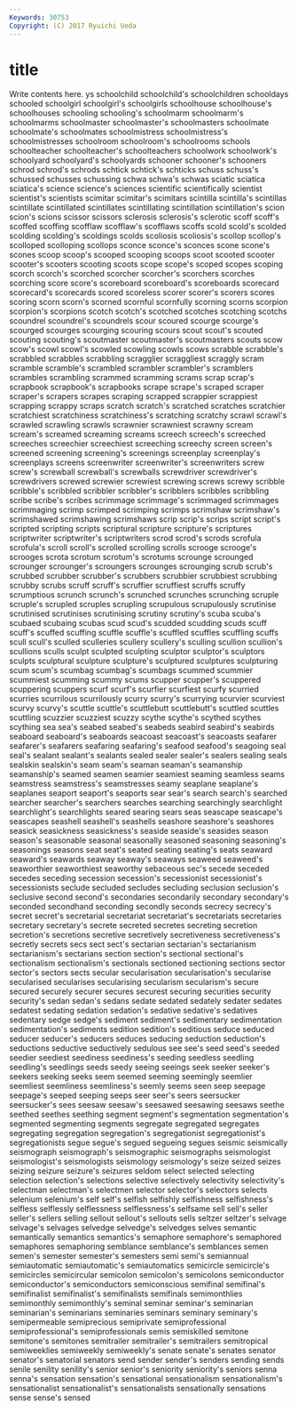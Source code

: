 ```yaml
---
Keywords: 30753 
Copyright: (C) 2017 Ryuichi Ueda
---
```


# title

Write contents here.
ys
schoolchild schoolchild's schoolchildren schooldays schooled schoolgirl schoolgirl's schoolgirls schoolhouse schoolhouse's
schoolhouses schooling schooling's schoolmarm schoolmarm's schoolmarms schoolmaster schoolmaster's schoolmasters schoolmate
schoolmate's schoolmates schoolmistress schoolmistress's schoolmistresses schoolroom schoolroom's schoolrooms schools schoolteacher
schoolteacher's schoolteachers schoolwork schoolwork's schoolyard schoolyard's schoolyards schooner schooner's schooners
schrod schrod's schrods schtick schtick's schticks schuss schuss's schussed schusses
schussing schwa schwa's schwas sciatic sciatica sciatica's science science's sciences
scientific scientifically scientist scientist's scientists scimitar scimitar's scimitars scintilla scintilla's
scintillas scintillate scintillated scintillates scintillating scintillation scintillation's scion scion's scions
scissor scissors sclerosis sclerosis's sclerotic scoff scoff's scoffed scoffing scofflaw
scofflaw's scofflaws scoffs scold scold's scolded scolding scolding's scoldings scolds
scoliosis scoliosis's scollop scollop's scolloped scolloping scollops sconce sconce's sconces
scone scone's scones scoop scoop's scooped scooping scoops scoot scooted
scooter scooter's scooters scooting scoots scope scope's scoped scopes scoping
scorch scorch's scorched scorcher scorcher's scorchers scorches scorching score score's
scoreboard scoreboard's scoreboards scorecard scorecard's scorecards scored scoreless scorer scorer's
scorers scores scoring scorn scorn's scorned scornful scornfully scorning scorns
scorpion scorpion's scorpions scotch scotch's scotched scotches scotching scotchs scoundrel
scoundrel's scoundrels scour scoured scourge scourge's scourged scourges scourging scouring
scours scout scout's scouted scouting scouting's scoutmaster scoutmaster's scoutmasters scouts
scow scow's scowl scowl's scowled scowling scowls scows scrabble scrabble's
scrabbled scrabbles scrabbling scragglier scraggliest scraggly scram scramble scramble's scrambled
scrambler scrambler's scramblers scrambles scrambling scrammed scramming scrams scrap scrap's
scrapbook scrapbook's scrapbooks scrape scrape's scraped scraper scraper's scrapers scrapes
scraping scrapped scrappier scrappiest scrapping scrappy scraps scratch scratch's scratched
scratches scratchier scratchiest scratchiness scratchiness's scratching scratchy scrawl scrawl's scrawled
scrawling scrawls scrawnier scrawniest scrawny scream scream's screamed screaming screams
screech screech's screeched screeches screechier screechiest screeching screechy screen screen's
screened screening screening's screenings screenplay screenplay's screenplays screens screenwriter screenwriter's
screenwriters screw screw's screwball screwball's screwballs screwdriver screwdriver's screwdrivers screwed
screwier screwiest screwing screws screwy scribble scribble's scribbled scribbler scribbler's
scribblers scribbles scribbling scribe scribe's scribes scrimmage scrimmage's scrimmaged scrimmages
scrimmaging scrimp scrimped scrimping scrimps scrimshaw scrimshaw's scrimshawed scrimshawing scrimshaws
scrip scrip's scrips script script's scripted scripting scripts scriptural scripture
scripture's scriptures scriptwriter scriptwriter's scriptwriters scrod scrod's scrods scrofula scrofula's
scroll scroll's scrolled scrolling scrolls scrooge scrooge's scrooges scrota scrotum
scrotum's scrotums scrounge scrounged scrounger scrounger's scroungers scrounges scrounging scrub
scrub's scrubbed scrubber scrubber's scrubbers scrubbier scrubbiest scrubbing scrubby scrubs
scruff scruff's scruffier scruffiest scruffs scruffy scrumptious scrunch scrunch's scrunched
scrunches scrunching scruple scruple's scrupled scruples scrupling scrupulous scrupulously scrutinise
scrutinised scrutinises scrutinising scrutiny scrutiny's scuba scuba's scubaed scubaing scubas
scud scud's scudded scudding scuds scuff scuff's scuffed scuffing scuffle
scuffle's scuffled scuffles scuffling scuffs scull scull's sculled sculleries scullery
scullery's sculling scullion scullion's scullions sculls sculpt sculpted sculpting sculptor
sculptor's sculptors sculpts sculptural sculpture sculpture's sculptured sculptures sculpturing scum
scum's scumbag scumbag's scumbags scummed scummier scummiest scumming scummy scums
scupper scupper's scuppered scuppering scuppers scurf scurf's scurfier scurfiest scurfy
scurried scurries scurrilous scurrilously scurry scurry's scurrying scurvier scurviest scurvy
scurvy's scuttle scuttle's scuttlebutt scuttlebutt's scuttled scuttles scuttling scuzzier scuzziest
scuzzy scythe scythe's scythed scythes scything sea sea's seabed seabed's
seabeds seabird seabird's seabirds seaboard seaboard's seaboards seacoast seacoast's seacoasts
seafarer seafarer's seafarers seafaring seafaring's seafood seafood's seagoing seal seal's
sealant sealant's sealants sealed sealer sealer's sealers sealing seals sealskin
sealskin's seam seam's seaman seaman's seamanship seamanship's seamed seamen seamier
seamiest seaming seamless seams seamstress seamstress's seamstresses seamy seaplane seaplane's
seaplanes seaport seaport's seaports sear sear's search search's searched searcher
searcher's searchers searches searching searchingly searchlight searchlight's searchlights seared searing
sears seas seascape seascape's seascapes seashell seashell's seashells seashore seashore's
seashores seasick seasickness seasickness's seaside seaside's seasides season season's seasonable
seasonal seasonally seasoned seasoning seasoning's seasonings seasons seat seat's seated
seating seating's seats seaward seaward's seawards seaway seaway's seaways seaweed
seaweed's seaworthier seaworthiest seaworthy sebaceous sec's secede seceded secedes seceding
secession secession's secessionist secessionist's secessionists seclude secluded secludes secluding seclusion
seclusion's seclusive second second's secondaries secondarily secondary secondary's seconded secondhand
seconding secondly seconds secrecy secrecy's secret secret's secretarial secretariat secretariat's
secretariats secretaries secretary secretary's secrete secreted secretes secreting secretion secretion's
secretions secretive secretively secretiveness secretiveness's secretly secrets secs sect sect's
sectarian sectarian's sectarianism sectarianism's sectarians section section's sectional sectional's sectionalism
sectionalism's sectionals sectioned sectioning sections sector sector's sectors sects secular
secularisation secularisation's secularise secularised secularises secularising secularism secularism's secure secured
securely securer secures securest securing securities security security's sedan sedan's
sedans sedate sedated sedately sedater sedates sedatest sedating sedation sedation's
sedative sedative's sedatives sedentary sedge sedge's sediment sediment's sedimentary sedimentation
sedimentation's sediments sedition sedition's seditious seduce seduced seducer seducer's seducers
seduces seducing seduction seduction's seductions seductive seductively sedulous see see's
seed seed's seeded seedier seediest seediness seediness's seeding seedless seedling
seedling's seedlings seeds seedy seeing seeings seek seeker seeker's seekers
seeking seeks seem seemed seeming seemingly seemlier seemliest seemliness seemliness's
seemly seems seen seep seepage seepage's seeped seeping seeps seer
seer's seers seersucker seersucker's sees seesaw seesaw's seesawed seesawing seesaws
seethe seethed seethes seething segment segment's segmentation segmentation's segmented segmenting
segments segregate segregated segregates segregating segregation segregation's segregationist segregationist's segregationists
segue segue's segued segueing segues seismic seismically seismograph seismograph's seismographic
seismographs seismologist seismologist's seismologists seismology seismology's seize seized seizes seizing
seizure seizure's seizures seldom select selected selecting selection selection's selections
selective selectively selectivity selectivity's selectman selectman's selectmen selector selector's selectors
selects selenium selenium's self self's selfish selfishly selfishness selfishness's selfless
selflessly selflessness selflessness's selfsame sell sell's seller seller's sellers selling
sellout sellout's sellouts sells seltzer seltzer's selvage selvage's selvages selvedge
selvedge's selvedges selves semantic semantically semantics semantics's semaphore semaphore's semaphored
semaphores semaphoring semblance semblance's semblances semen semen's semester semester's semesters
semi semi's semiannual semiautomatic semiautomatic's semiautomatics semicircle semicircle's semicircles semicircular
semicolon semicolon's semicolons semiconductor semiconductor's semiconductors semiconscious semifinal semifinal's semifinalist
semifinalist's semifinalists semifinals semimonthlies semimonthly semimonthly's seminal seminar seminar's seminarian
seminarian's seminarians seminaries seminars seminary seminary's semipermeable semiprecious semiprivate semiprofessional
semiprofessional's semiprofessionals semis semiskilled semitone semitone's semitones semitrailer semitrailer's semitrailers
semitropical semiweeklies semiweekly semiweekly's senate senate's senates senator senator's senatorial
senators send sender sender's senders sending sends senile senility senility's
senior senior's seniority seniority's seniors senna senna's sensation sensation's sensational
sensationalism sensationalism's sensationalist sensationalist's sensationalists sensationally sensations sense sense's sensed
